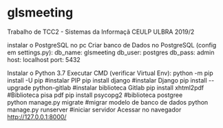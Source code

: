 # glsmeeting
 Trabalho de TCC2 - Sistemas da Informaçã CEULP ULBRA 2019/2

instalar o PostgreSQL no pc
Criar banco de Dados no PostgreSQL (config em settings.py):
	db_name: glsmeeting
	db_user: postgres
	db_pass: admin
	   host: localhost
	   port: 5432

Instalar o Python 3.7
Executar CMD (verificar Virtual Env):
	python -m pip install -U pip		#instalar PIP
	pip install django            		#instalar Django
	pip install --upgrade python-gitlab	#instalar biblioteca Gitlab
	pip install xhtml2pdf			#Biblioteca pisa pdf
	pip install psycopg2  			#biblioteca postgree	
	python manage.py migrate		#migrar modelo de banco de dados 
	python manage.py runserver		#iniciar servidor 
Acessar no navegador
	http://127.0.0.1:8000/

